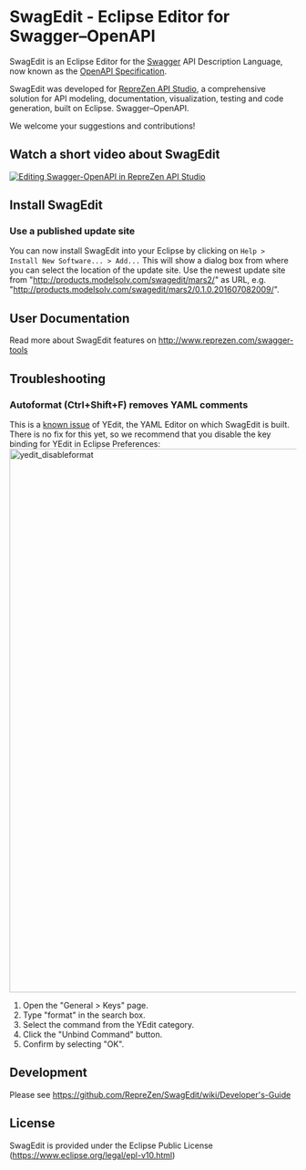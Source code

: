 # SwagEdit - Eclipse Editor for Swagger–OpenAPI

SwagEdit is an Eclipse Editor for the [Swagger](http://swagger.io) API Description Language, now known as the [OpenAPI Specification](http://openapis.org).

SwagEdit was developed for [RepreZen API Studio](http://reprezen.com/swagger-tools), a comprehensive solution for API modeling, documentation, visualization, testing and code generation, built on Eclipse. Swagger–OpenAPI.

We welcome your suggestions and contributions!

## Watch a short video about SwagEdit
[![Editing Swagger-OpenAPI in RepreZen API Studio](http://img.youtube.com/vi/KX_tHp_KQkE/0.jpg)](https://www.youtube.com/watch?v=KX_tHp_KQkE)

## Install SwagEdit
### Use a published update site 
You can now install SwagEdit into your Eclipse by clicking on `Help > Install New Software... > Add...`
This will show a dialog box from where you can select the location of the update site. Use the newest update site from "http://products.modelsolv.com/swagedit/mars2/" as URL, e.g. "http://products.modelsolv.com/swagedit/mars2/0.1.0.201607082009/".

## User Documentation
Read more about SwagEdit features on http://www.reprezen.com/swagger-tools

## Troubleshooting
### Autoformat (Ctrl+Shift+F) removes YAML comments 
This is a [known issue](https://github.com/oyse/yedit/issues/15) of YEdit, the YAML Editor on which SwagEdit is built. There is no fix for this yet, so we recommend that you disable the key binding for YEdit in Eclipse Preferences:
<img width="954" alt="yedit_disableformat" src="https://cloud.githubusercontent.com/assets/644582/13615520/b0411e3a-e543-11e5-93d7-dd4917be20da.png">

1. Open the "General > Keys" page.
2. Type "format" in the search box.
3. Select the command from the YEdit category.
4. Click the "Unbind Command" button.
5. Confirm by selecting "OK".

## Development
Please see https://github.com/RepreZen/SwagEdit/wiki/Developer's-Guide

## License
SwagEdit is provided under the Eclipse Public License (https://www.eclipse.org/legal/epl-v10.html)

